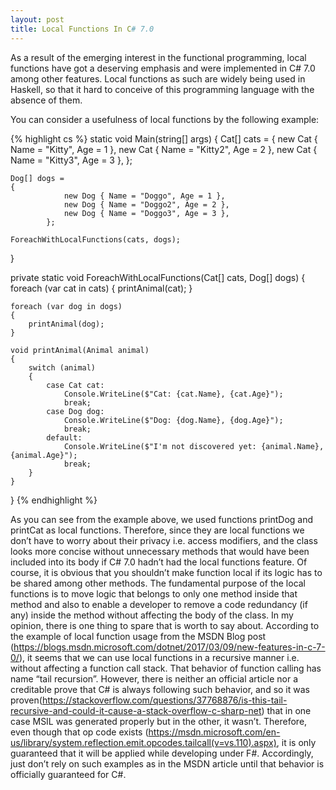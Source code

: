 ```yaml
---
layout: post
title: Local Functions In C# 7.0
---
```


As a result of the emerging interest in the functional programming, local functions have got a deserving emphasis and were implemented in C# 7.0 among other features. Local functions as such are widely being used in Haskell, so that it hard to conceive of this programming language with the absence of them.

You can consider a usefulness of local functions by the following example:

{% highlight cs %}
static void Main(string[] args)
{
    Cat[] cats =
    {
                new Cat { Name = "Kitty", Age = 1 },
                new Cat { Name = "Kitty2", Age = 2 },
                new Cat { Name = "Kitty3", Age = 3 },
            };

    Dog[] dogs =
    {
                new Dog { Name = "Doggo", Age = 1 },
                new Dog { Name = "Doggo2", Age = 2 },
                new Dog { Name = "Doggo3", Age = 3 },
            };

    ForeachWithLocalFunctions(cats, dogs);
}

private static void ForeachWithLocalFunctions(Cat[] cats, Dog[] dogs)
{
    foreach (var cat in cats)
    {
        printAnimal(cat);
    }

    foreach (var dog in dogs)
    {
        printAnimal(dog);
    }

    void printAnimal(Animal animal)
    {
        switch (animal)
        {
            case Cat cat:
                Console.WriteLine($"Cat: {cat.Name}, {cat.Age}");
                break;
            case Dog dog:
                Console.WriteLine($"Dog: {dog.Name}, {dog.Age}");
                break;
            default:
                Console.WriteLine($"I'm not discovered yet: {animal.Name}, {animal.Age}");
                break;
        }
    }
}
{% endhighlight %}

As you can see from the example above, we used functions printDog and printCat as local functions. Therefore, since they are local functions we don’t have to worry about their privacy i.e. access modifiers, and the class looks more concise without unnecessary methods that would have been included into its body if C# 7.0 hadn’t had the local functions feature.
Of course, it is obvious that you shouldn’t make function local if its logic has to be shared among other methods. The fundamental purpose of the local functions is to move logic that belongs to only one method inside that method and also to enable a developer to remove a code redundancy (if any) inside the method without affecting the body of the class.
In my opinion, there is one thing to spare that is worth to say about. According to the example of local function usage from the MSDN Blog post (https://blogs.msdn.microsoft.com/dotnet/2017/03/09/new-features-in-c-7-0/), it seems that we can use local functions in a recursive manner i.e. without affecting a function call stack. That behavior of function calling has name “tail recursion”. However, there is neither an official article nor a creditable prove that C# is always following such behavior, and so it was proven(https://stackoverflow.com/questions/37768876/is-this-tail-recursive-and-could-it-cause-a-stack-overflow-c-sharp-net) that in one case MSIL was generated properly but in the other, it wasn’t. Therefore, even though that op code exists (https://msdn.microsoft.com/en-us/library/system.reflection.emit.opcodes.tailcall(v=vs.110).aspx), it is only guaranteed that it will be applied while developing under F#. Accordingly, just don’t rely on such examples as in the MSDN article until that behavior is officially guaranteed for C#.

